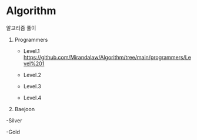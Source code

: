 # Algorithm
알고리즘  풀이
1. Programmers

    - Level.1 
       https://github.com/Mirandalaw/Algorithm/tree/main/programmers/Level%201
  
    - Level.2
      
    - Level.3
  
    - Level.4
  
2. Baejoon

  -Silver
  
  -Gold
